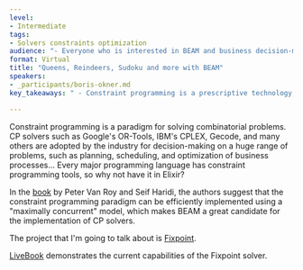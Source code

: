 ```yaml
---
level:
- Intermediate
tags:
- Solvers constraints optimization
audience: "- Everyone who is interested in BEAM and business decision-making."
format: Virtual
title: "Queens, Reindeers, Sudoku and more with BEAM"
speakers:
- _participants/boris-okner.md
key_takeaways: " - Constraint programming is a prescriptive technology, which means it produces exact solutions to combinatorial problems, as opposed to machine learning, which is a predictive technology. Erlang and Elixir are very good choices for the implementation of competitive Constraint Programming solvers. The field of applications of constraint programming is huge, so developing solvers may significantly contribute to promoting BEAM."

---
```

Constraint programming is a paradigm for solving combinatorial problems. CP solvers such as Google's OR-Tools, IBM's CPLEX, Gecode, and many others are adopted by the industry for decision-making on a huge range of problems, such as planning, scheduling, and optimization of business processes... Every major programming language has constraint programming tools, so why not have it in Elixir?

In the <a href="https://www.amazon.com/Concepts-Techniques-Models-Computer-Programming/dp/0262220695">book</a> by Peter Van Roy and Seif Haridi, the authors suggest that the constraint programming paradigm can be efficiently implemented using a "maximally concurrent" model, which makes BEAM a great candidate for the implementation of CP solvers.

The project that I'm going to talk about is <a href="https://github.com/bokner/fixpoint">Fixpoint</a>.
 
<a href="https://github.com/bokner/fixpoint/blob/main/livebooks/fixpoint.livemd">LiveBook</a> demonstrates the current capabilities of the Fixpoint solver.